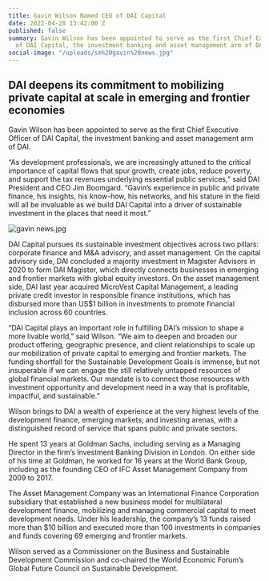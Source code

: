 ```yaml
---
title: Gavin Wilson Named CEO of DAI Capital
date: 2022-04-28 13:42:00 Z
published: false
summary: Gavin Wilson has been appointed to serve as the first Chief Executive Officer
  of DAI Capital, the investment banking and asset management arm of DAI.
social-image: "/uploads/sm%20gavin%20news.jpg"
---
```


## DAI deepens its commitment to mobilizing private capital at scale in emerging and frontier economies

Gavin Wilson has been appointed to serve as the first Chief Executive Officer of DAI Capital, the investment banking and asset management arm of DAI.

“As development professionals, we are increasingly attuned to the critical importance of capital flows that spur growth, create jobs, reduce poverty, and support the tax revenues underlying essential public services,” said DAI President and CEO Jim Boomgard. “Gavin’s experience in public and private finance, his insights, his know-how, his networks, and his stature in the field will all be invaluable as we build DAI Capital into a driver of sustainable investment in the places that need it most.”

![gavin news.jpg](/uploads/gavin%20news.jpg)

DAI Capital pursues its sustainable investment objectives across two pillars: corporate finance and M&A advisory, and asset management. On the capital advisory side, DAI concluded a majority investment in Magister Advisors in 2020 to form DAI Magister, which directly connects businesses in emerging and frontier markets with global equity investors. On the asset management side, DAI last year acquired MicroVest Capital Management, a leading private credit investor in responsible finance institutions, which has disbursed more than US$1 billion in investments to promote financial inclusion across 60 countries.

“DAI Capital plays an important role in fulfilling DAI’s mission to shape a more livable world,” said Wilson. “We aim to deepen and broaden our product offering, geographic presence, and client relationships to scale up our mobilization of private capital to emerging and frontier markets. The funding shortfall for the Sustainable Development Goals is immense, but not insuperable if we can engage the still relatively untapped resources of global financial markets. Our mandate is to connect those resources with investment opportunity and development need in a way that is profitable, impactful, and sustainable.”

Wilson brings to DAI a wealth of experience at the very highest levels of the development finance, emerging markets, and investing arenas, with a distinguished record of service that spans public and private sectors. 

He spent 13 years at Goldman Sachs, including serving as a Managing Director in the firm’s Investment Banking Division in London. On either side of his time at Goldman, he worked for 16 years at the World Bank Group, including as the founding CEO of IFC Asset Management Company from 2009 to 2017.

The Asset Management Company was an International Finance Corporation subsidiary that established a new business model for multilateral development finance, mobilizing and managing commercial capital to meet development needs. Under his leadership, the company’s 13 funds raised more than $10 billion and executed more than 100 investments in companies and funds covering 69 emerging and frontier markets. 

Wilson served as a Commissioner on the Business and Sustainable Development Commission and co-chaired the World Economic Forum’s Global Future Council on Sustainable Development.